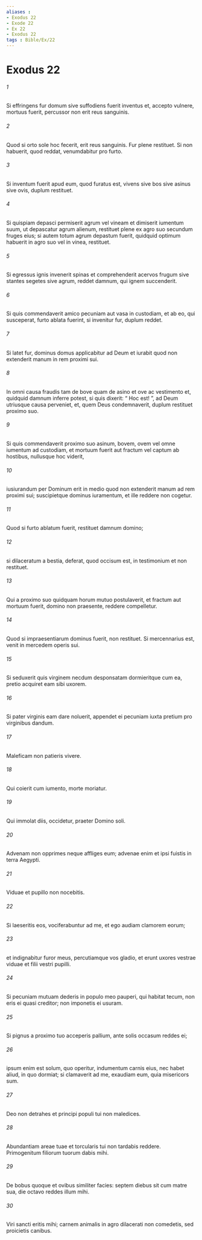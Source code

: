```yaml
---
aliases : 
- Exodus 22
- Exode 22
- Ex 22
- Exodus 22
tags : Bible/Ex/22
---
```


# Exodus 22

###### 1
Si effringens fur domum sive suffodiens fuerit inventus et, accepto vulnere, mortuus fuerit, percussor non erit reus sanguinis. 
###### 2
Quod si orto sole hoc fecerit, erit reus sanguinis. Fur plene restituet. Si non habuerit, quod reddat, venumdabitur pro furto. 
###### 3
Si inventum fuerit apud eum, quod furatus est, vivens sive bos sive asinus sive ovis, duplum restituet.
###### 4
Si quispiam depasci permiserit agrum vel vineam et dimiserit iumentum suum, ut depascatur agrum alienum, restituet plene ex agro suo secundum fruges eius; si autem totum agrum depastum fuerit, quidquid optimum habuerit in agro suo vel in vinea, restituet.
###### 5
Si egressus ignis invenerit spinas et comprehenderit acervos frugum sive stantes segetes sive agrum, reddet damnum, qui ignem succenderit.
###### 6
Si quis commendaverit amico pecuniam aut vasa in custodiam, et ab eo, qui susceperat, furto ablata fuerint, si invenitur fur, duplum reddet. 
###### 7
Si latet fur, dominus domus applicabitur ad Deum et iurabit quod non extenderit manum in rem proximi sui.
###### 8
In omni causa fraudis tam de bove quam de asino et ove ac vestimento et, quidquid damnum inferre potest, si quis dixerit: “ Hoc est! ”, ad Deum utriusque causa perveniet, et, quem Deus condemnaverit, duplum restituet proximo suo.
###### 9
Si quis commendaverit proximo suo asinum, bovem, ovem vel omne iumentum ad custodiam, et mortuum fuerit aut fractum vel captum ab hostibus, nullusque hoc viderit, 
###### 10
iusiurandum per Dominum erit in medio quod non extenderit manum ad rem proximi sui; suscipietque dominus iuramentum, et ille reddere non cogetur. 
###### 11
Quod si furto ablatum fuerit, restituet damnum domino; 
###### 12
si dilaceratum a bestia, deferat, quod occisum est, in testimonium et non restituet.
###### 13
Qui a proximo suo quidquam horum mutuo postulaverit, et fractum aut mortuum fuerit, domino non praesente, reddere compelletur. 
###### 14
Quod si impraesentiarum dominus fuerit, non restituet. Si mercennarius est, venit in mercedem operis sui.
###### 15
Si seduxerit quis virginem necdum desponsatam dormieritque cum ea, pretio acquiret eam sibi uxorem. 
###### 16
Si pater virginis eam dare noluerit, appendet ei pecuniam iuxta pretium pro virginibus dandum.
###### 17
Maleficam non patieris vivere.
###### 18
Qui coierit cum iumento, morte moriatur.
###### 19
Qui immolat diis, occidetur, praeter Domino soli.
###### 20
Advenam non opprimes neque affliges eum; advenae enim et ipsi fuistis in terra Aegypti.
###### 21
Viduae et pupillo non nocebitis. 
###### 22
Si laeseritis eos, vociferabuntur ad me, et ego audiam clamorem eorum; 
###### 23
et indignabitur furor meus, percutiamque vos gladio, et erunt uxores vestrae viduae et filii vestri pupilli.
###### 24
Si pecuniam mutuam dederis in populo meo pauperi, qui habitat tecum, non eris ei quasi creditor; non imponetis ei usuram.
###### 25
Si pignus a proximo tuo acceperis pallium, ante solis occasum reddes ei; 
###### 26
ipsum enim est solum, quo operitur, indumentum carnis eius, nec habet aliud, in quo dormiat; si clamaverit ad me, exaudiam eum, quia misericors sum.
###### 27
Deo non detrahes et principi populi tui non maledices.
###### 28
Abundantiam areae tuae et torcularis tui non tardabis reddere. Primogenitum filiorum tuorum dabis mihi.
###### 29
De bobus quoque et ovibus similiter facies: septem diebus sit cum matre sua, die octavo reddes illum mihi.
###### 30
Viri sancti eritis mihi; carnem animalis in agro dilacerati non comedetis, sed proicietis canibus.
